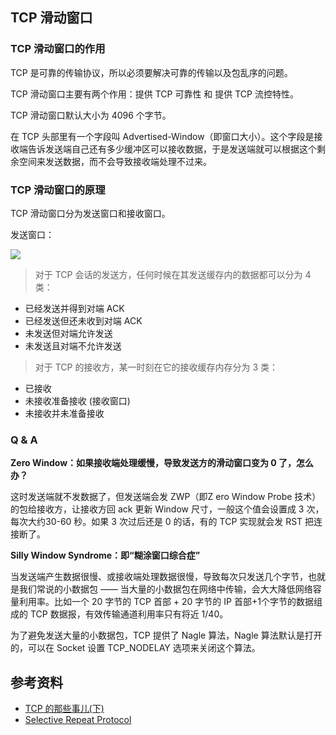 ## TCP 滑动窗口

### TCP 滑动窗口的作用

TCP 是可靠的传输协议，所以必须要解决可靠的传输以及包乱序的问题。

TCP 滑动窗口主要有两个作用：提供 TCP 可靠性 和 提供 TCP 流控特性。

TCP 滑动窗口默认大小为 4096 个字节。

在 TCP 头部里有一个字段叫 Advertised-Window（即窗口大小）。这个字段是接收端告诉发送端自己还有多少缓冲区可以接收数据，于是发送端就可以根据这个剩余空间来发送数据，而不会导致接收端处理不过来。

### TCP 滑动窗口的原理

TCP 滑动窗口分为发送窗口和接收窗口。

发送窗口：

![](https://github.com/steveLauwh/TCP-IP/raw/master/TCP/image/tcpslidewindow.jpg)

> 对于 TCP 会话的发送方，任何时候在其发送缓存内的数据都可以分为 4 类：

* 已经发送并得到对端 ACK
* 已经发送但还未收到对端 ACK
* 未发送但对端允许发送
* 未发送且对端不允许发送

> 对于 TCP 的接收方，某一时刻在它的接收缓存内存分为 3 类：

* 已接收
* 未接收准备接收 (接收窗口)
* 未接收并未准备接收

### Q & A

**Zero Window：如果接收端处理缓慢，导致发送方的滑动窗口变为 0 了，怎么办？**

这时发送端就不发数据了，但发送端会发 ZWP（即Z ero Window Probe 技术）的包给接收方，让接收方回 ack 更新 Window 尺寸，一般这个值会设置成 3 次，每次大约30-60 秒。如果 3 次过后还是 0 的话，有的 TCP 实现就会发 RST 把连接断了。

**Silly Window Syndrome：即“糊涂窗口综合症”**

当发送端产生数据很慢、或接收端处理数据很慢，导致每次只发送几个字节，也就是我们常说的小数据包 —— 当大量的小数据包在网络中传输，会大大降低网络容量利用率。比如一个 20 字节的 TCP 首部 + 20 字节的 IP 首部+1个字节的数据组成的 TCP 数据报，有效传输通道利用率只有将近 1/40。

为了避免发送大量的小数据包，TCP 提供了 Nagle 算法，Nagle 算法默认是打开的，可以在 Socket 设置 TCP_NODELAY 选项来关闭这个算法。

## 参考资料

* [TCP 的那些事儿(下)](http://coolshell.cn/articles/11609.html)
* [Selective Repeat Protocol](https://media.pearsoncmg.com/aw/ecs_kurose_compnetwork_7/cw/content/interactiveanimations/selective-repeat-protocol/index.html)
